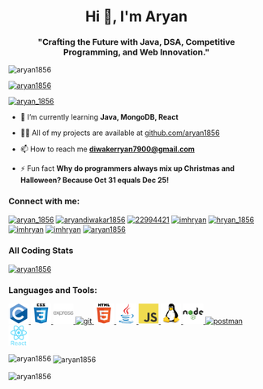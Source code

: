 <h1 align="center">Hi 👋, I'm Aryan</h1>
<h3 align="center">"Crafting the Future with Java, DSA, Competitive Programming, and Web Innovation."</h3>

<p align="left"> <img src="https://komarev.com/ghpvc/?username=aryan1856&label=Profile%20views&color=0e75b6&style=flat" alt="aryan1856" /> </p>

<p align="left"> <a href="https://github.com/ryo-ma/github-profile-trophy"><img src="https://github-profile-trophy.vercel.app/?username=aryan1856" alt="aryan1856" /></a> </p>

<p align="left"> <a href="https://twitter.com/aryan_1856" target="blank"><img src="https://img.shields.io/twitter/follow/aryan_1856?logo=twitter&style=for-the-badge" alt="aryan_1856" /></a> </p>

- 🌱 I’m currently learning **Java, MongoDB, React**

- 👨‍💻 All of my projects are available at [github.com/aryan1856](github.com/aryan1856)

- 📫 How to reach me **diwakerryan7900@gmail.com**

- ⚡ Fun fact **Why do programmers always mix up Christmas and Halloween? Because Oct 31 equals Dec 25!**

<h3 align="left">Connect with me:</h3>
<p align="left">
<a href="https://twitter.com/aryan_1856" target="blank"><img align="center" src="https://raw.githubusercontent.com/rahuldkjain/github-profile-readme-generator/master/src/images/icons/Social/twitter.svg" alt="aryan_1856" height="30" width="40" /></a>
<a href="https://linkedin.com/in/aryandiwakar1856" target="blank"><img align="center" src="https://raw.githubusercontent.com/rahuldkjain/github-profile-readme-generator/master/src/images/icons/Social/linked-in-alt.svg" alt="aryandiwakar1856" height="30" width="40" /></a>
<a href="https://stackoverflow.com/users/22994421" target="blank"><img align="center" src="https://raw.githubusercontent.com/rahuldkjain/github-profile-readme-generator/master/src/images/icons/Social/stack-overflow.svg" alt="22994421" height="30" width="40" /></a>
<a href="https://instagram.com/imhryan" target="blank"><img align="center" src="https://raw.githubusercontent.com/rahuldkjain/github-profile-readme-generator/master/src/images/icons/Social/instagram.svg" alt="imhryan" height="30" width="40" /></a>
<a href="https://www.codechef.com/users/hryan_1856" target="blank"><img align="center" src="https://cdn.jsdelivr.net/npm/simple-icons@3.1.0/icons/codechef.svg" alt="hryan_1856" height="30" width="40" /></a>
<a href="https://codeforces.com/profile/imhryan" target="blank"><img align="center" src="https://raw.githubusercontent.com/rahuldkjain/github-profile-readme-generator/master/src/images/icons/Social/codeforces.svg" alt="imhryan" height="30" width="40" /></a>
<a href="https://www.leetcode.com/imhryan" target="blank"><img align="center" src="https://raw.githubusercontent.com/rahuldkjain/github-profile-readme-generator/master/src/images/icons/Social/leet-code.svg" alt="imhryan" height="30" width="40" /></a>
<a href="https://auth.geeksforgeeks.org/user/aryan1856" target="blank"><img align="center" src="https://raw.githubusercontent.com/rahuldkjain/github-profile-readme-generator/master/src/images/icons/Social/geeks-for-geeks.svg" alt="aryan1856" height="30" width="40" /></a>
</p>

<h3 align="left">All Coding Stats</h3>
<a href="https://codolio.com/profile/aryan1856" target="blank"><img align="center" src="https://codolio.com/codolio_assets/gif-owl-transparent.GIF" alt="aryan1856" height="30" width="30"></img></a>

<h3 align="left">Languages and Tools:</h3>
<p align="left"> <a href="https://www.cprogramming.com/" target="_blank" rel="noreferrer"> <img src="https://raw.githubusercontent.com/devicons/devicon/master/icons/c/c-original.svg" alt="c" width="40" height="40"/> </a> <a href="https://www.w3schools.com/css/" target="_blank" rel="noreferrer"> <img src="https://raw.githubusercontent.com/devicons/devicon/master/icons/css3/css3-original-wordmark.svg" alt="css3" width="40" height="40"/> </a> <a href="https://expressjs.com" target="_blank" rel="noreferrer"> <img src="https://raw.githubusercontent.com/devicons/devicon/master/icons/express/express-original-wordmark.svg" alt="express" width="40" height="40"/> </a> <a href="https://git-scm.com/" target="_blank" rel="noreferrer"> <img src="https://www.vectorlogo.zone/logos/git-scm/git-scm-icon.svg" alt="git" width="40" height="40"/> </a> <a href="https://www.w3.org/html/" target="_blank" rel="noreferrer"> <img src="https://raw.githubusercontent.com/devicons/devicon/master/icons/html5/html5-original-wordmark.svg" alt="html5" width="40" height="40"/> </a> <a href="https://www.java.com" target="_blank" rel="noreferrer"> <img src="https://raw.githubusercontent.com/devicons/devicon/master/icons/java/java-original.svg" alt="java" width="40" height="40"/> </a> <a href="https://developer.mozilla.org/en-US/docs/Web/JavaScript" target="_blank" rel="noreferrer"> <img src="https://raw.githubusercontent.com/devicons/devicon/master/icons/javascript/javascript-original.svg" alt="javascript" width="40" height="40"/> </a> <a href="https://www.linux.org/" target="_blank" rel="noreferrer"> <img src="https://raw.githubusercontent.com/devicons/devicon/master/icons/linux/linux-original.svg" alt="linux" width="40" height="40"/> </a> <a href="https://nodejs.org" target="_blank" rel="noreferrer"> <img src="https://raw.githubusercontent.com/devicons/devicon/master/icons/nodejs/nodejs-original-wordmark.svg" alt="nodejs" width="40" height="40"/> </a> <a href="https://postman.com" target="_blank" rel="noreferrer"> <img src="https://www.vectorlogo.zone/logos/getpostman/getpostman-icon.svg" alt="postman" width="40" height="40"/> </a> <a href="https://reactjs.org/" target="_blank" rel="noreferrer"> <img src="https://raw.githubusercontent.com/devicons/devicon/master/icons/react/react-original-wordmark.svg" alt="react" width="40" height="40"/> </a> </p>

<p><img align="left" src="https://github-readme-stats.vercel.app/api/top-langs?username=aryan1856&show_icons=true&locale=en&layout=compact" alt="aryan1856" /></p>

<p>&nbsp;<img align="center" src="https://github-readme-stats.vercel.app/api?username=aryan1856&show_icons=true&locale=en" alt="aryan1856" /></p>

<p><img align="center" src="https://github-readme-streak-stats.herokuapp.com/?user=aryan1856&" alt="aryan1856" /></p>
